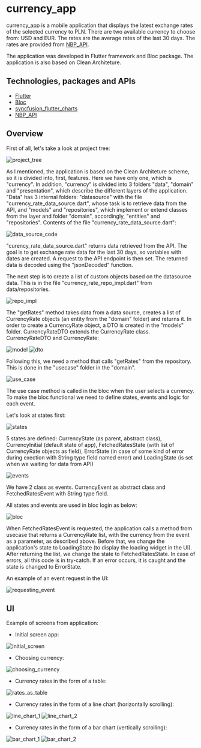 # currency_app

currency_app is a mobile application that displays the latest exchange rates of the selected currency to PLN. There are two available currency to choose from: USD and EUR. The rates are the average rates of the last 30 days. The rates are provided from [NBP_API](http://api.nbp.pl/). 

The application was developed in Flutter framework and Bloc package. The application is also based on Clean Architeture.


## Technologies, packages and APIs

* [Flutter](https://flutter.dev/)
* [Bloc](https://pub.dev/packages/flutter_bloc)
* [syncfusion_flutter_charts](https://pub.dev/packages/syncfusion_flutter_charts)
* [NBP_API](http://api.nbp.pl/)


## Overview

First of all, let's take a look at project tree:

![project_tree](assets/readme/project_tree.png)


As I mentioned, the application is based on the Clean Architeture scheme, so it is divided into, first, features. Here we have only one, which is "currency". In addition, "currency" is divided into 3 folders "data", "domain" and "presentation", which describe the different layers of the application. "Data" has 3 internal folders: "datasource" with the file "currency_rate_data_source.dart", whose task is to retrieve data from the API, and "models" and "repositories", which implement or extend classes from the layer and folder "domain", accordingly, "entities" and "repositories". Contents of the file "currency_rate_data_source.dart":

![data_source_code](assets/readme/data_source_code.png) 

"curency_rate_data_source.dart" returns data retrieved from the API. The goal is to get exchange rate data for the last 30 days, so variables with dates are created. A request to the API endpoint is then set. The returned data is decoded using the "jsonDecoded" function.

The next step is to create a list of custom objects based on the datasource data. This is in the file "currency_rate_repo_impl.dart" from data/repositories.

![repo_impl](assets/readme/repo_impl.png)

The "getRates" method takes data from a data source, creates a list of CurrencyRate objects (an entity from the "domain" folder) and returns it. In order to create a CurrencyRate object, a DTO is created in the "models" folder. CurrencyRateDTO extends the CurrencyRate class. CurrencyRateDTO and CurrencyRate:

![model](assets/readme/model.png)
![dto](assets/readme/dto.png)

Following this, we need a method that calls "getRates" from the repository. This is done in the "usecase" folder in the "domain".

![use_case](assets/readme/use_case.png)

The use case method is called in the bloc when the user selects a currency. To make the bloc functional we need to define states, events and logic for each event. 

Let's look at states first:

![states](assets/readme/states.png)

5 states are defined: CurrencyState (as parent, abstract class), CurrencyInitial (default state of app), FetchedRatesState (with list of CurrencyRate objects as field), ErrorState (in case of some kind of error during exection with String type field named error) and LoadingState (is set when we waiting for data from API)

![events](assets/readme/events.png)

We have 2 class as events. CurrencyEvent as abstract class and FetchedRatesEvent with String type field.

All states and events are used in bloc login as below:

![bloc](assets/readme/bloc.png)

When FetchedRatesEvent is requested, the application calls a method from usecase that returns a CurrencyRate list, with the currency from the event as a parameter, as described above. Before that, we change the application's state to LoadingState (to display the loading widget in the UI). After returning the list, we change the state to FetchedRatesState. In case of errors, all this code is in try-catch. If an error occurs, it is caught and the state is changed to ErrorState.

An example of an event request in the UI:

![requesting_event](assets/readme/requesting_event.png)


## UI 

Example of screens from application:


* Initial screen app:
  
![initial_screen](assets/readme/initial_screen.png)

* Choosing currency:
  
![choosing_currency](assets/readme/choosing_currency.png)

* Currency rates in the form of a table:
  
![rates_as_table](assets/readme/rates_as_table.png)

* Currency rates in the form of a line chart (horizontally scrolling):

![line_chart_1](assets/readme/line_chart_1.png)
![line_chart_2](assets/readme/line_chart_2.png)

* Currency rates in the form of a bar chart (vertically scrolling):

![bar_chart_1](assets/readme/bar_chart_1.png)
![bar_chart_2](assets/readme/bar_chart_2.png)
